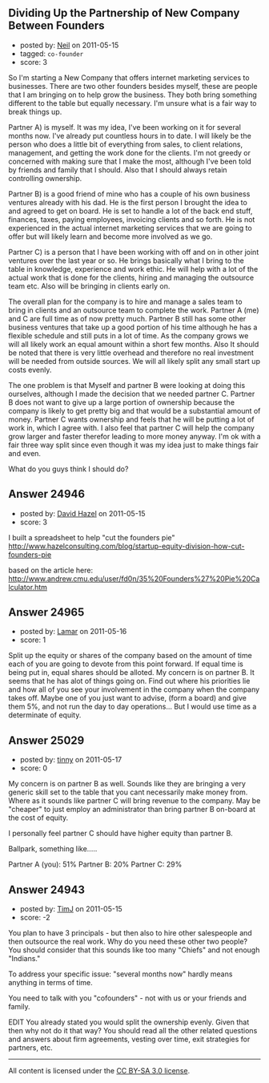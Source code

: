 ## Dividing Up the Partnership of New Company Between Founders

- posted by: [Neil](https://stackexchange.com/users/-1/10465-neil) on 2011-05-15
- tagged: `co-founder`
- score: 3

So I'm starting a New Company that offers internet marketing services to businesses. There are two other founders besides myself, these are people that I am bringing on to help grow the business. They both bring something different to the table but equally necessary. I'm unsure what is a fair way to break things up. 

Partner A) is myself. It was my idea, I've been working on it for several months now. I've already put countless hours in to date. I will likely be the person who does a little bit of everything from sales, to client relations, management, and getting the work done for the clients. I'm not greedy or concerned with making sure that I make the most, although I've been told by friends and family that I should. Also that I should always retain controlling ownership. 

Partner B) is a good friend of mine who has a couple of his own business ventures already with his dad. He is the first person I brought the idea to and agreed to get on board. He is set to handle a lot of the back end stuff, finances, taxes, paying employees, invoicing clients and so forth. He is not experienced in the actual internet marketing services that we are going to offer but will likely learn and become more involved as we go. 

Partner C) is a person that I have been working with off and on in other joint ventures over the last year or so. He brings basically what I bring to the table in knowledge, experience and work ethic. He will help with a lot of the actual work that is done for the clients, hiring and managing the outsource team etc. Also will be bringing in clients early on. 

The overall plan for the company is to hire and manage a sales team to bring in clients and an outsource team to complete the work. Partner A (me) and C are full time as of now pretty much. Partner B still has some other business ventures that take up a good portion of his time although he has a flexible schedule and still puts in a lot of time. As the company grows we will all likely work an equal amount within a short few months. Also It should be noted that there is very little overhead and therefore no real investment will be needed from outside sources. We will all likely split any small start up costs evenly. 

The one problem is that Myself and partner B were looking at doing this ourselves, although I made the decision that we needed partner C. Partner B does not want to give up a large portion of ownership because the company is likely to get pretty big and that would be a substantial amount of money. Partner C wants ownership and feels that he will be putting a lot of work in, which I agree with. I also feel that partner C will help the company grow larger and faster therefor leading to more money anyway. I'm ok with a fair three way split since even though it was my idea just to make things fair and even. 

What do you guys think I should do?


## Answer 24946

- posted by: [David Hazel](https://stackexchange.com/users/-1/10471-david-hazel) on 2011-05-15
- score: 3

I built a spreadsheet to help "cut the founders pie"  http://www.hazelconsulting.com/blog/startup-equity-division-how-cut-founders-pie

based on the article here: 
http://www.andrew.cmu.edu/user/fd0n/35%20Founders%27%20Pie%20Calculator.htm


## Answer 24965

- posted by: [Lamar](https://stackexchange.com/users/-1/10482-lamar) on 2011-05-16
- score: 1

Split up the equity or shares of the company based on the amount of time each of you are going to devote from this point forward.  If equal time is being put in, equal shares should be alloted.  My concern is on partner B.  It seems that he has alot of things going on.  Find out where his priorities lie and how all of you see your involvement in the company when the company takes off. Maybe one of you just want to advise, (form a board) and give them 5%, and not run the day to day operations... But I would use time as a determinate of equity.   


## Answer 25029

- posted by: [tinny](https://stackexchange.com/users/-1/10522-tinny) on 2011-05-17
- score: 0

My concern is on partner B as well. Sounds like they are bringing a very generic skill set to the table that you cant necessarily make money from. Where as it sounds like partner C will bring revenue to the company. May be "cheaper" to just employ an administrator than bring partner B on-board at the cost of equity.

I personally feel partner C should have higher equity than partner B.

Ballpark, something like.....

Partner A (you): 51% 
Partner B: 20%
Partner C: 29%


## Answer 24943

- posted by: [TimJ](https://stackexchange.com/users/-1/1172-timj) on 2011-05-15
- score: -2

You plan to have 3 principals - but then also to hire other salespeople and then outsource the real work.  Why do you need these other two people?  You should consider that this sounds like too many "Chiefs" and not enough "Indians."


To address your specific issue: "several months now" hardly means anything in terms of time.

You need to talk with you "cofounders" - not with us or your friends and family.  

EDIT 
You already stated you would split the ownership evenly.  Given that then why not do it that way?  You should read all the other related questions and answers about firm agreements, vesting over time, exit strategies for partners, etc.  







---

All content is licensed under the [CC BY-SA 3.0 license](https://creativecommons.org/licenses/by-sa/3.0/).
